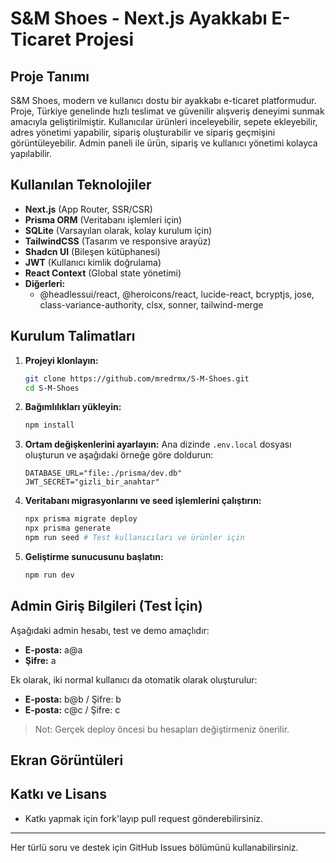 # S&M Shoes - Next.js Ayakkabı E-Ticaret Projesi

## Proje Tanımı
S&M Shoes, modern ve kullanıcı dostu bir ayakkabı e-ticaret platformudur. Proje, Türkiye genelinde hızlı teslimat ve güvenilir alışveriş deneyimi sunmak amacıyla geliştirilmiştir. Kullanıcılar ürünleri inceleyebilir, sepete ekleyebilir, adres yönetimi yapabilir, sipariş oluşturabilir ve sipariş geçmişini görüntüleyebilir. Admin paneli ile ürün, sipariş ve kullanıcı yönetimi kolayca yapılabilir.

## Kullanılan Teknolojiler
- **Next.js** (App Router, SSR/CSR)
- **Prisma ORM** (Veritabanı işlemleri için)
- **SQLite** (Varsayılan olarak, kolay kurulum için)
- **TailwindCSS** (Tasarım ve responsive arayüz)
- **Shadcn UI** (Bileşen kütüphanesi)
- **JWT** (Kullanıcı kimlik doğrulama)
- **React Context** (Global state yönetimi)
- **Diğerleri:**
  - @headlessui/react, @heroicons/react, lucide-react, bcryptjs, jose, class-variance-authority, clsx, sonner, tailwind-merge

## Kurulum Talimatları

1. **Projeyi klonlayın:**
   ```bash
   git clone https://github.com/mredrmx/S-M-Shoes.git
   cd S-M-Shoes
   ```
2. **Bağımlılıkları yükleyin:**
   ```bash
   npm install
   ```
3. **Ortam değişkenlerini ayarlayın:**
   Ana dizinde `.env.local` dosyası oluşturun ve aşağıdaki örneğe göre doldurun:
   ```env
   DATABASE_URL="file:./prisma/dev.db"
   JWT_SECRET="gizli_bir_anahtar"
   ```
4. **Veritabanı migrasyonlarını ve seed işlemlerini çalıştırın:**
   ```bash
   npx prisma migrate deploy
   npx prisma generate
   npm run seed # Test kullanıcıları ve ürünler için
   ```
5. **Geliştirme sunucusunu başlatın:**
   ```bash
   npm run dev
   ```

## Admin Giriş Bilgileri (Test İçin)

Aşağıdaki admin hesabı, test ve demo amaçlıdır:

- **E-posta:** a@a
- **Şifre:** a

Ek olarak, iki normal kullanıcı da otomatik olarak oluşturulur:
- **E-posta:** b@b / Şifre: b
- **E-posta:** c@c / Şifre: c

> Not: Gerçek deploy öncesi bu hesapları değiştirmeniz önerilir.

## Ekran Görüntüleri



## Katkı ve Lisans
- Katkı yapmak için fork'layıp pull request gönderebilirsiniz.

---

Her türlü soru ve destek için GitHub Issues bölümünü kullanabilirsiniz.
